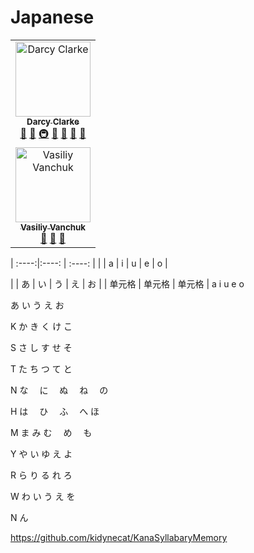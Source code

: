 # Japanese

<table>
  <tr>
    <td align="center"><a href="http://darcyclarke.me/"><img src="https://avatars2.githubusercontent.com/u/459713?v=4" width="120px;" alt="Darcy Clarke"/><br /><sub><b>Darcy Clarke</b></sub></a><br /><a href="#ideas-darcyclarke" title="Ideas, Planning, & Feedback">🤔</a> <a href="https://github.com/h5bp/Front-end-Developer-Interview-Questions/commits?author=darcyclarke" title="Documentation">📖</a> <a href="#infra-darcyclarke" title="Infrastructure (Hosting, Build-Tools, etc)">🚇</a> <a href="#review-darcyclarke" title="Reviewed Pull Requests">👀</a> <a href="#question-darcyclarke" title="Answering Questions">💬</a> <a href="#talk-darcyclarke" title="Talks">📢</a> <a href="#maintenance-darcyclarke" title="Maintenance">🚧</a></td>
  </tr>
  <tr>
    <td align="center"><a href="https://www.linkedin.com/in/vvanchuk/"><img src="https://avatars1.githubusercontent.com/u/6904368?v=4" width="120px;" alt="Vasiliy Vanchuk"/><br /><sub><b>Vasiliy Vanchuk</b></sub></a><br /><a href="#ideas-vvscode" title="Ideas, Planning, & Feedback">🤔</a> <a href="#review-vvscode" title="Reviewed Pull Requests">👀</a> <a href="#maintenance-vvscode" title="Maintenance">🚧</a></td>
  </tr>
</table>	  
	  
| :----:|:----: | :----: |
|   | a | i | u | e | o |

|   | あ | い | う | え | お |
| 单元格 | 单元格 | 单元格 |
	a	i	u	e	o
	
あ	い	う	え	お

K	か	き	く	け	こ

S	さ	し	す	せ	そ

T	た	ち	つ	て	と

N	な　	に　	ぬ　	ね　	の

H	は　	ひ　	ふ　	へ	ほ

M	ま	み	む　	め　	も

Y	や	い	ゆ	え	よ

R	ら	り	る	れ	ろ

W	わ	い	う	え	を

N	ん	

https://github.com/kidynecat/KanaSyllabaryMemory
